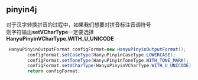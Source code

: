 ## pinyin4j

对于汉字转换拼音的过程中，如果我们想要对拼音标注音调符号  
则字符输出**setVCharType**一定要选择**HanyuPinyinVCharType.WITH_U_UNICODE**

```java
 HanyuPinyinOutputFormat configFormat=new HanyuPinyinOutputFormat();
        configFormat.setCaseType(HanyuPinyinCaseType.LOWERCASE);
        configFormat.setToneType(HanyuPinyinToneType.WITH_TONE_MARK);
        configFormat.setVCharType(HanyuPinyinVCharType.WITH_U_UNICODE);
        return configFormat;
```